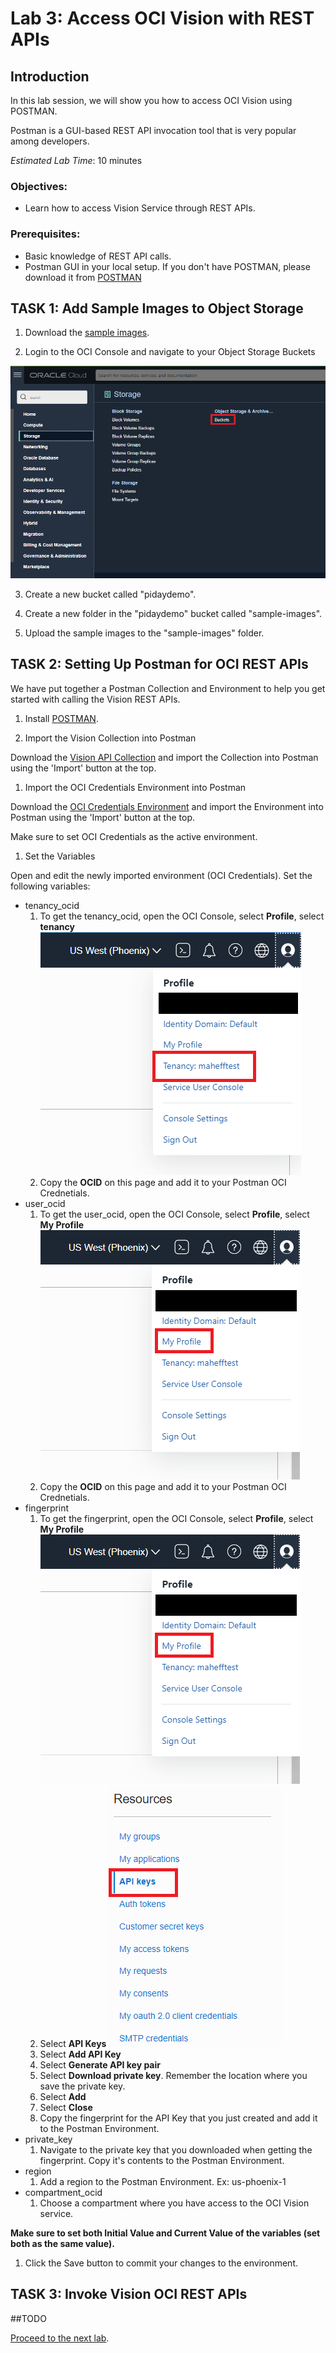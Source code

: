 # Lab 3: Access OCI Vision with REST APIs

## Introduction

In this lab session, we will show you how to access OCI Vision using POSTMAN.

Postman is a GUI-based REST API invocation tool that is very popular among developers.

*Estimated Lab Time*: 10 minutes

### Objectives:
* Learn how to access Vision Service through REST APIs.

### Prerequisites:
* Basic knowledge of REST API calls.
* Postman GUI in your local setup. If you don't have POSTMAN, please download it from [POSTMAN](https://www.postman.com/downloads/)

## **TASK 1:** Add Sample Images to Object Storage

1. Download the [sample images](./Sample-Images).

2. Login to the OCI Console and navigate to your Object Storage Buckets

  ![](./images/object-storage-link.png " ")
  
3. Create a new bucket called "pidaydemo".

4. Create a new folder in the "pidaydemo" bucket called "sample-images".

5. Upload the sample images to the "sample-images" folder.

## **TASK 2:** Setting Up Postman for OCI REST APIs
We have put together a Postman Collection and Environment to help you get started with calling the Vision REST APIs.

1. Install [POSTMAN](https://www.postman.com/downloads/).

1. Import the Vision Collection into Postman

Download the [Vision API Collection](https://www.postman.com/oracledevs/workspace/oracle-cloud-infrastructure-rest-apis/overview) and import the Collection into Postman using the 'Import' button at the top.
   
1. Import the OCI Credentials Environment into Postman

Download the [OCI Credentials Environment](https://www.postman.com/oracledevs/workspace/oracle-cloud-infrastructure-rest-apis/environment/29850-eab82db8-e9a1-4200-9f39-de10b4a0f371) and import the Environment into Postman using the 'Import' button at the top.

Make sure to set OCI Credentials as the active environment.

1. Set the Variables

Open and edit the newly imported environment (OCI Credentials). Set the following variables:

   * tenancy_ocid
      1. To get the tenancy_ocid, open the OCI Console, select **Profile**, select **tenancy**
         ![](./images/selecttenancy.png " ")
      1. Copy the **OCID** on this page and add it to your Postman OCI Crednetials.
   * user_ocid
      1. To get the user_ocid, open the OCI Console, select **Profile**, select **My Profile**
         ![](./images/selectmyprofile.png " ")
      1. Copy the **OCID** on this page and add it to your Postman OCI Crednetials.
   * fingerprint
      1. To get the fingerprint, open the OCI Console, select **Profile**, select **My Profile**
         ![](./images/selectmyprofile.png " ")
      1. Select **API Keys**
         ![](./images/selectapikeys.png " ")
      1. Select **Add API Key**
      1. Select **Generate API key pair**
      1. Select **Download private key**. Remember the location where you save the private key. 
      1. Select **Add**
      1. Select **Close**
      1. Copy the fingerprint for the API Key that you just created and add it to the Postman Environment. 
   * private_key
      1. Navigate to the private key that you downloaded when getting the fingerprint. Copy it's contents to the Postman Environment.
   * region
      1. Add a region to the Postman Environment. Ex: us-phoenix-1
   * compartment_ocid
      1. Choose a compartment where you have access to the OCI Vision service.

**Make sure to set both Initial Value and Current Value of the variables (set both as the same value).**

1. Click the Save button to commit your changes to the environment.

## **TASK 3:** Invoke Vision OCI REST APIs

##TODO

[Proceed to the next lab](#next).
